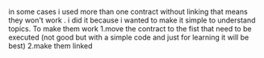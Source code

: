 in some cases i used more than one contract without linking that means they won't work . i did it because i wanted to make it simple to understand topics. To make them work
1.move the contract to the fist that need to be executed (not good but with a simple code and just for learning it will be best)
2.make them linked 
